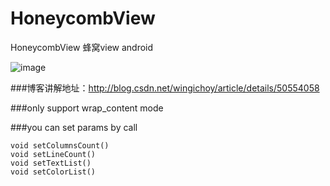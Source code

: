 # HoneycombView
HoneycombView  蜂窝view android

![image](https://github.com/githubwing/HoneycombView/raw/master/perview.jpg)

###博客讲解地址：http://blog.csdn.net/wingichoy/article/details/50554058


###only support wrap_content mode 

###you can set params by call 
```
void setColumnsCount()
void setLineCount()
void setTextList()
void setColorList()
```
